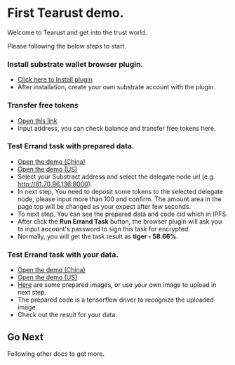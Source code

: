 # First Tearust demo.

Welcome to Tearust and get into the trust world.

Please following the below steps to start.

### Install substrate wallet browser plugin.

* [Click here to Install plugin](https://github.com/polkadot-js/extension)
* After installation, create your own substrate account with the plugin.

### Transfer free tokens
* [Open this link](http://81.70.96.136/#/tools/layer1_faucet)
* Input address, you can check balance and transfer free tokens here.

### Test Errand task with prepared data.
* [Open the demo (China)](http://81.70.96.136:8080/ipfs/QmT5bPeA3CGjKHG1uwRD8WdbeQNrdCc49QC2mcPGPobsHz)
* [Open the demo (US)](http://159.203.170.228:8080/ipfs/QmT5bPeA3CGjKHG1uwRD8WdbeQNrdCc49QC2mcPGPobsHz)
* Select your Substract address and select the delegate node url (e.g. http://81.70.96.136:8000).
* In next step, You need to deposit some tokens to the selected delegate node, please input more than 100 and confirm. The amount area in the page top will be changed as your expect after few seconds.
* To next step, You can see the prepared data and code cid which in IPFS.
* After click the **Run Errand Task** button, the browser plugin will ask you to input account's password to sign this task for encrypted.
* Normally, you will get the task result as **tiger - 58.66%**.


### Test Errand task with your data.
* [Open the demo (China)](http://81.70.96.136:8080/ipfs/QmTAkCtBHzukXVptpVUpuJXw1hN17dwYuLFstaMV66dYZS)
* [Open the demo (US)](http://159.203.170.228:8080/ipfs/QmTAkCtBHzukXVptpVUpuJXw1hN17dwYuLFstaMV66dYZS)
* [Here](https://github.com/tearust/tea-docs/tree/main/res) are some prepared images, or use your own image to upload in next step.
* The prepared code is a tensorflow driver to recognize the uploaded image.
* Check out the result for your data.

## Go Next
Following other docs to get more.


